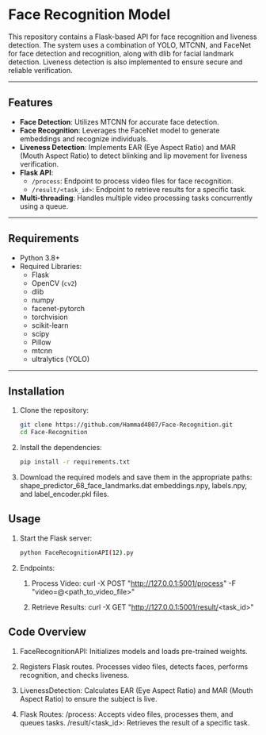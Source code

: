 # Face Recognition Model

This repository contains a Flask-based API for face recognition and liveness detection. The system uses a combination of YOLO, MTCNN, and FaceNet for face detection and recognition, along with dlib for facial landmark detection. Liveness detection is also implemented to ensure secure and reliable verification.

---

## Features

- **Face Detection**: Utilizes MTCNN for accurate face detection.
- **Face Recognition**: Leverages the FaceNet model to generate embeddings and recognize individuals.
- **Liveness Detection**: Implements EAR (Eye Aspect Ratio) and MAR (Mouth Aspect Ratio) to detect blinking and lip movement for liveness verification.
- **Flask API**:
  - `/process`: Endpoint to process video files for face recognition.
  - `/result/<task_id>`: Endpoint to retrieve results for a specific task.
- **Multi-threading**: Handles multiple video processing tasks concurrently using a queue.

---

## Requirements

- Python 3.8+
- Required Libraries:
  - Flask
  - OpenCV (`cv2`)
  - dlib
  - numpy
  - facenet-pytorch
  - torchvision
  - scikit-learn
  - scipy
  - Pillow
  - mtcnn
  - ultralytics (YOLO)

---

## Installation

1. Clone the repository:
   ```bash
   git clone https://github.com/Hammad4807/Face-Recognition.git
   cd Face-Recognition

2. Install the dependencies:
    ```bash
    pip install -r requirements.txt

3. Download the required models and save them in the appropriate paths:
    shape_predictor_68_face_landmarks.dat
    embeddings.npy, labels.npy, and label_encoder.pkl files.

## Usage

1. Start the Flask server:
    ```bash
    python FaceRecognitionAPI(12).py

2. Endpoints:
    1. Process Video:
    curl -X POST "http://127.0.0.1:5001/process" -F "video=@<path_to_video_file>"
    
    2. Retrieve Results:
    curl -X GET "http://127.0.0.1:5001/result/<task_id>"

## Code Overview

1. FaceRecognitionAPI:
    Initializes models and loads pre-trained weights.

2. Registers Flask routes.
    Processes video files, detects faces, performs recognition, and checks liveness.

3. LivenessDetection:
    Calculates EAR (Eye Aspect Ratio) and MAR (Mouth Aspect Ratio) to ensure the subject is live.

4. Flask Routes:
    /process: Accepts video files, processes them, and queues tasks.
    /result/<task_id>: Retrieves the result of a specific task.

